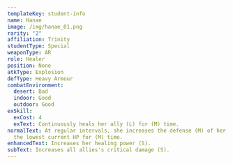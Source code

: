 ```yaml
---
templateKey: student-info
name: Hanae
image: /img/hanae_01.png
rarity: "2"
affiliation: Trinity
studentType: Special
weaponType: AR
role: Healer
position: None
atkType: Explosion
defType: Heavy Armour
combatEnvironment:
  desert: Bad
  indoor: Good
  outdoor: Good
exSkill:
  exCost: 4
  exText: Continuously heals her ally (L) for (M) time.
normalText: At regular intervals, she increases the defense (M) of her ally with
  the lowest current HP for (M) time.
enhancedText: Increases her healing power (S).
subText: Increases all allies's critical damage (S).
---
```

